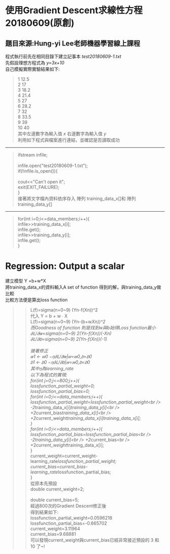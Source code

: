 使用Gradient Descent求線性方程20180609(原創)
===============================================
題目來源:Hung-yi Lee老師機器學習線上課程
----------------------------------------------
程式執行前先在相同目錄下建立記事本 *test20180609-1.txt*<br />
先假設理想方程式為 *y=3x+10*<br />
自己模擬實際實驗結果如下:<br />
>1   12.5<br />
>2   17<br />
>3   18.2<br />
>4   21.4<br />
>5   27<br />
>6   28.2<br />
>7   32<br />
>8   33.5<br />
>9   39<br />
>10  40<br />
其中左邊數字為輸入值 *x* 右邊數字為輸入值 *y*<br />
利用如下程式與檔案進行連結，並確認是否讀取成功
-----------------------------------------------
>ifstream infile;     <br />          
>infile.open("test20180609-1.txt");<br />
>if(!infile.is_open()){      <br />            
>      cout<<"Can't open it";<br />
>      exit(EXIT_FAILURE);<br />
>}<br />
接著將文字檔內資料依序存入 陣列 training_data_x[]和 陣列 training_data_y[]<br />
-------------------------------------------------------------------------------
>for(int i=0;i<=data_members;i++){<br />
>       infile>>training_data_x[i];<br />
> 	infile.get();<br />
> 	infile>>training_data_y[i];<br />
> 	infile.get();<br />
	} <br />




Regression: Output a scalar
======================================
建立模型  Y =b+w*X<br />
將training_data_x的資料輸入A set of function 得到的解，與training_data_y做比較<br />
比較方法便是算出loss function<br />
>>L(f)=sigma(n=0~9) (Yn-f(Xn))^2<br />
代入 Y = b + w ∙ X<br />
>>L(f)=sigma(n=0~9) (Yn-(b+w*Xn))^2<br />
而Goodness of function 則是找到w與b始得Loss function最小<br />
>>𝜕𝐿/𝜕𝑤=sigma(n=0~9) 2(Yn-f(Xn))(-Xn)<br />
>>𝜕𝐿/𝜕𝑏=sigma(n=0~9) 2(Yn-f(Xn))(-1)<br />  
接著修正<br />
>>𝑤1 ← 𝑤0 −𝜂𝜕𝐿/𝜕𝑤|𝑤=𝑤0,𝑏=𝑏0<br />
>>𝑏1 ← 𝑏0 −𝜂𝜕𝐿/𝜕𝑏|𝑤=𝑤0,𝑏=𝑏0<br />
其中𝜂為learning_rate<br />
以下為程式的實現:<br />
>for(int j=0;j<=800;j++){            <br /> 
	lossfunction_partial_weight=0;<br />
	lossfunction_partial_bias=0;<br />
	for(int i=0;i<=data_members;i++){<br />
		lossfunction_partial_weight=lossfunction_partial_weight\<br />
		-2*training_data_x[i]*training_data_y[i]\<br />
		+2*current_bias*training_data_x[i]\<br />
		+2*current_weight*training_data_x[i]*training_data_x[i];<br />
	}	            <br />
	for(int i=0;i<=data_members;i++){<br />
		lossfunction_partial_bias=lossfunction_partial_bias\<br />
		-2*training_data_y[i]\<br />
		+2*current_bias\<br />
		+2*current_weight*training_data_x[i];<br />
	}		                <br />
	current_weight=current_weight-learning_rate*lossfunction_partial_weight;<br />
	current_bias=current_bias-learning_rate*lossfunction_partial_bias;<br />
}<br />
從原本先預設<br />
>double current_weight=2;       <br />   
>double current_bias=5;  <br />
經過800次的Gradient Descent修正後<br /> 
得到結果如下:<br /> 
>lossfunction_partial_weight=0.0596218<br />
>lossfunction_partial_bias=-0.665702<br />
>current_weight=3.11964<br />
>current_bias=9.68881<br />
可以發現current_weight與current_bias已經非常接近預設的 3 和 10 了~!<br />






  
  
<br />
